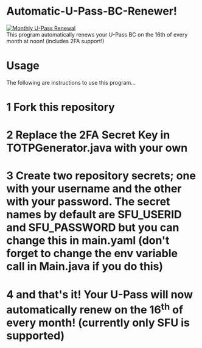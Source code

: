 # Automatic-U-Pass-BC-Renewer!
[![Monthly U-Pass Renewal](https://github.com/SuperRitchie/Automatic-U-Pass-BC-Renewer/actions/workflows/main.yml/badge.svg?branch=main)](https://github.com/SuperRitchie/Automatic-U-Pass-BC-Renewer/actions/workflows/main.yml)\
This program automatically renews your U-Pass BC on the 16th of every month at noon! (includes 2FA support!)

# Usage
The following are instructions to use this program...

# 1 Fork this repository

# 2 Replace the 2FA Secret Key in TOTPGenerator.java with your own

# 3 Create two repository secrets; one with your username and the other with your password. The secret names by default are SFU_USERID and SFU_PASSWORD but you can change this in main.yaml (don't forget to change the env variable call in Main.java if you do this)

# 4 and that's it! Your U-Pass will now automatically renew on the 16<sup>th</sup> of every month! (currently only SFU is supported)
